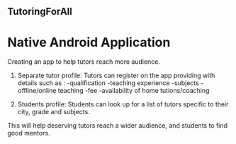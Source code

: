 ## TutoringForAll
# Native Android Application

Creating an app to help tutors reach more audience.

1. Separate tutor profile: Tutors can register on the app providing with details such as :
-qualification
-teaching experience
-subjects
-offline/online teaching
-fee
-availability of home tutions/coaching 

2. Students profile: Students can look up for a list of tutors specific to their city, grade and subjects.

This will help deserving tutors reach a wider audience, and students to find good mentors. 
